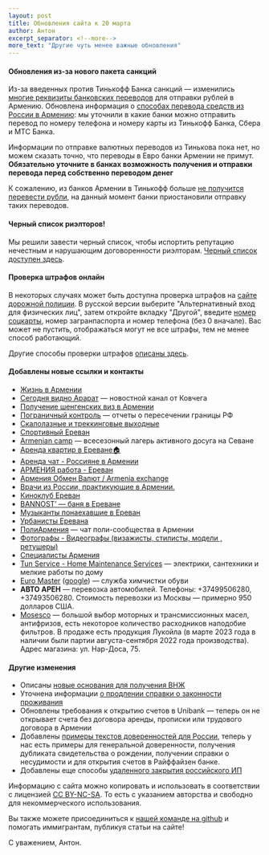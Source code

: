 ```yaml
---
layout: post
title: Обновления сайта к 20 марта
author: Антон
excerpt_separator: <!--more-->
more_text: "Другие чуть менее важные обновления"
---
```


#### Обновления из-за нового пакета санкций

Из-за введенных против Тинькофф Банка санкций — изменились [многие реквизиты банковских переводов](/money/bank-examples.html) для отправки рублей в Армению.
Обновлена информация о [способах перевода средств из России в Армению](/money/bank-transfer-ru-am.html): мы уточнили в какие
банки можно отправить перевод по номеру телефона и номеру карты из Тинькофф Банка, Сбера и МТС Банка.

Информации по отправке валютных переводов из Тинькова пока нет, но можем сказать точно, что переводы в Евро банки Армении не примут.
**Обязательно уточните в банках возможность получения и отправки перевода перед собственно переводом денег**

К сожалению, из банков Армении в Тинькофф больше [не получится перевести рубли](/money/bank-transfer-am-ru.html), на данный момент
банки приостановили отправку таких переводов.

#### Черный список риэлторов!

Мы решили завести черный список, чтобы испортить репутацию нечестным и нарушающим договоренности риэлторам.
[Черный список доступен здесь](/life/rent-house.html).

#### Проверка штрафов онлайн

В некоторых случаях может быть доступна проверка штрафов на [сайте дорожной полиции](https://roadpolice.am/ru). В русской
версии выберите "Альтернативный вход для физических лиц", затем откройте вкладку "Другой", введите [номер соцкарты](/documents/social-number.html),
номер загранпаспорта и номер телефона (без 0 вначале). Вас может не пустить, отображаться могут не все штрафы, тем не менее способ работающий.

Другие способы проверки штрафов [описаны здесь](/drive/index.html).

<!--more-->

#### Добавлены новые ссылки и контакты

- [Жизнь в Армении](https://t.me/livinginarmenia)
- [Сегодня видно Арарат](https://t.me/theark_armenia) — новостной канал от Ковчега
- [Получение шенгенских виз в Армении](https://t.me/shengen_am)
- [Пограничный контроль](https://t.me/+yHACAsBxEXo4OGEy) — отчеты о пересечении границы РФ
- [Скалолазные и треккинговые выходные](https://t.me/+GYYbq1WtoopiNGEy)
- [Спортивный Ереван](https://t.me/yerevan_sport)
- [Armenian camp](https://t.me/armeniancamp) — всесезонный лагерь активного досуга на Севане
- [Аренда квартир в Ереване🏠](https://t.me/GreenHouseTel)
- [Аренда чат - Россияне в Армении](https://t.me/rent_armenia_chat)
- [АРМЕНИЯ работа - Ереван](https://t.me/armenia_rabota)
- [Армения Обмен Валют / Armenia exchange](https://t.me/armenia_exchanger)
- [Врачи из России, практикующие в Армении.](https://t.me/armrusmed)
- [Киноклуб Ереван](https://t.me/YerevanKino)
- [BANNOST’ — баня в Ереване](https://t.me/bannost)
- [Музыканты понаехавшие в Ереван](https://t.me/erevanmusic)
- [Урбанисты Еревана](https://t.me/UrbanYerevan)
- [ПолиАрмения](https://t.me/+go4jKrnA-gA5Yjcy) — чат поли-сообщества в Армении
- [Фотографы - Видеографы (визажисты, стилисты, модели , ретушеры)](https://t.me/photographers_armenia_erevan)
- [Специалисты Армения](https://t.me/Armeniaspecialists)
- [Tun Service - Home Maintenance Services](https://www.tunservice.com/Eng/Tun-Service.html) — электрики, сантехники и мелкие работы по дому
- [Euro Master](https://yandex.ru/maps/org/euro_master/182919799988/) ([google](https://goo.gl/maps/RYgCsVd3QVgnUPuCA)) — служба химчистки обуви
- **АВТО АРЕН** — перевозка автомобилей. Телефоны: +37499506280, +37493506280. Стоимость перевозки из Москвы — примерно 950 долларов США.
- [Mosesco](https://mosesco.am/) — большой выбор моторных и трансмиссионных масел, антифризов, есть некоторое количество расходников наподобие фильтров. В продаже есть продукция Лукойла (в марте 2023 года в наличии были партии августа-сентября 2022 года производства). Адрес магазина: ул. Нар-Доса, 75.

#### Другие изменения

- Описаны [новые основания для получения ВНЖ](/documents/residence.html)
- Уточнена информации [о продлении справки о законности проживания](/documents/eaeu-cert.html)
- Обновлены требования к открытию счетов в Unibank — теперь он не открывает счета без договора аренды, прописки или трудового договора в Армении
- Добавлены [примеры текстов доверенностей для России](/russia/power-of-attorney.html), теперь у нас есть примеры для генеральной доверенности, получения дубликата свидетельства о рождении, получении справки о несудимости и для открытия счетов в Райффайзен банке.
- Добавлены еще способы [удаленного закрытия российского ИП](/russia/ru-ip-close.html)

Информацию с сайта можно копировать и использовать в соответствии с лицензией
[CC BY-NC-SA](https://creativecommons.org/licenses/by-nc-sa/4.0/deed.ru). То есть с указанием авторства и свободно для
некоммерческого использования.

Вы также можете присоединиться к [нашей команде на github](https://github.com/haywiki) и помогать иммигрантам,
публикуя статьи на сайте!

С уважением,
Антон.